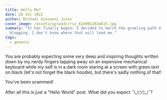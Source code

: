 ```yaml
---
title: Hello Me?
date: 28 Jul 2022
author: Michaël Giovanni Jules
cover_image: /assets/uploads/rsz_62e901263a615.jpg
summary: "It has finally begun: I decided to march the grueling path of
  blogging. I don't know where that will lead me."
tags:
  - genesis
---
```

You are probably expecting some very deep and inspiring thoughts written down by my nerdy fingers tapping away on an expensive mechanical keyboard while my self is in a dark room staring at a screen with green text on black (let's not forget the black hoodie), but there's sadly nothing of that!

You've been <span class="text-red">scammed</span>!

After all this is just a "Hello World" post. What did you expect ¯\\_(ツ)\_/¯?